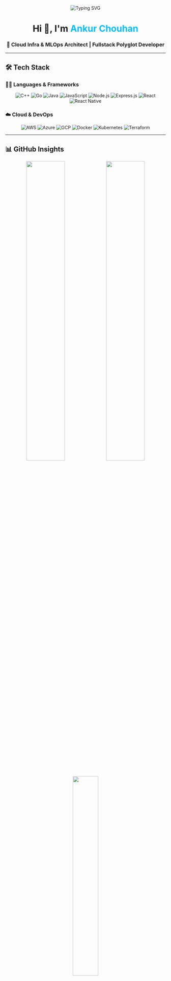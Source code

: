 <div align="center">
  <img src="https://readme-typing-svg.demolab.com/?lines=Cloud+Infra+Engineer;MLOps+and+DevOps+Specialist;Fullstack+Dev+(React%2C+Node%2C+Go);Let’s+Automate+Everything!" alt="Typing SVG" />
  <h1>Hi 👋, I'm <span style="color:#00BFFF;">Ankur Chouhan</span></h1>
  <h3>🚀 Cloud Infra & MLOps Architect | Fullstack Polyglot Developer</h3>
</div>

---

## 🛠️ Tech Stack

### 👨‍💻 Languages & Frameworks

<div align="center">

![C++](https://img.shields.io/badge/C++-00599C?style=flat-square&logo=c%2B%2B&logoColor=white)
![Go](https://img.shields.io/badge/Go-00ADD8?style=flat-square&logo=go&logoColor=white)
![Java](https://img.shields.io/badge/Java-ED8B00?style=flat-square&logo=java&logoColor=white)
![JavaScript](https://img.shields.io/badge/JavaScript-F7DF1E?style=flat-square&logo=javascript&logoColor=black)
![Node.js](https://img.shields.io/badge/Node.js-339933?style=flat-square&logo=node.js&logoColor=white)
![Express.js](https://img.shields.io/badge/Express.js-404D59?style=flat-square)
![React](https://img.shields.io/badge/React-20232A?style=flat-square&logo=react&logoColor=61DAFB)
![React Native](https://img.shields.io/badge/React_Native-20232A?style=flat-square&logo=react&logoColor=61DAFB)

</div>

### ☁️ Cloud & DevOps

<div align="center">

![AWS](https://img.shields.io/badge/AWS-232F3E?style=flat-square&logo=amazonaws&logoColor=white)
![Azure](https://img.shields.io/badge/Azure-0078D4?style=flat-square&logo=microsoftazure&logoColor=white)
![GCP](https://img.shields.io/badge/GCP-4285F4?style=flat-square&logo=googlecloud&logoColor=white)
![Docker](https://img.shields.io/badge/Docker-2496ED?style=flat-square&logo=docker&logoColor=white)
![Kubernetes](https://img.shields.io/badge/Kubernetes-326CE5?style=flat-square&logo=kubernetes&logoColor=white)
![Terraform](https://img.shields.io/badge/Terraform-7B42BC?style=flat-square&logo=terraform&logoColor=white)

</div>

---

## 📊 GitHub Insights

<p align="center">
  <img width="49%" src="https://github-readme-stats.vercel.app/api?username=AnkurChouhan&show_icons=true&theme=react&hide_border=true" />
  <img width="49%" src="https://github-readme-streak-stats.herokuapp.com/?user=AnkurChouhan&theme=react&hide_border=true" />
</p>

<p align="center">
  <img width="40%" src="https://github-readme-stats.vercel.app/api/top-langs/?username=AnkurChouhan&layout=compact&theme=react&hide_border=true" />
</p>

---

## 🚀 Featured Projects

| Project | Description |
|--------|-------------|
| 🎯 [Cloud Infra Toolkit](https://github.com/AnkurChouhan/cloud-infra-toolkit) | Infrastructure as Code (IaC) tools and automations |
| 🧠 [MLOps Deployment Pipelines](https://github.com/AnkurChouhan/mlops-deploy) | Automated model deployment pipelines using CI/CD |
| 📱 [React Native UI Kit](https://github.com/AnkurChouhan/react-native-ui) | Prebuilt mobile components for React Native |

---

## 🌐 Let's Connect

<p align="center">
  <a href="https://linkedin.com/in/AnkurChouhan"><img src="https://img.shields.io/badge/LinkedIn-AnkurChouhan-blue?style=for-the-badge&logo=linkedin" /></a>
  <a href="https://github.com/AnkurChouhan"><img src="https://img.shields.io/badge/GitHub-AnkurChouhan-181717?style=for-the-badge&logo=github" /></a>
</p>

---

<p align="center">
  <b>“Code smart. Build fast. Deploy faster.”</b> 🚀
</p>

